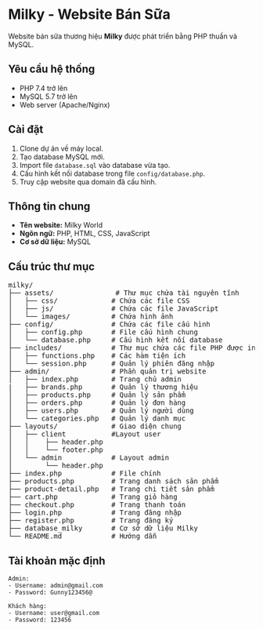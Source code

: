 # Milky - Website Bán Sữa

Website bán sữa thương hiệu **Milky** được phát triển bằng PHP thuần và MySQL.

## Yêu cầu hệ thống

- PHP 7.4 trở lên
- MySQL 5.7 trở lên
- Web server (Apache/Nginx)

## Cài đặt

1. Clone dự án về máy local.
2. Tạo database MySQL mới.
3. Import file `database.sql` vào database vừa tạo.
4. Cấu hình kết nối database trong file `config/database.php`.
5. Truy cập website qua domain đã cấu hình.

## Thông tin chung

- **Tên website:** Milky World
- **Ngôn ngữ:** PHP, HTML, CSS, JavaScript
- **Cơ sở dữ liệu:** MySQL

## Cấu trúc thư mục

<pre>
milky/
├── assets/               # Thư mục chứa tài nguyên tĩnh
│   ├── css/             # Chứa các file CSS
│   ├── js/              # Chứa các file JavaScript
│   └── images/          # Chứa hình ảnh
├── config/              # Chứa các file cấu hình
│   ├── config.php       # File cấu hình chung
│   └── database.php     # Cấu hình kết nối database
├── includes/            # Thư mục chứa các file PHP được include
│   ├── functions.php    # Các hàm tiện ích
│   └── session.php      # Quản lý phiên đăng nhập
├── admin/               # Phần quản trị website
│   ├── index.php        # Trang chủ admin
|   ├── brands.php       # Quản lý thương hiệu
│   ├── products.php     # Quản lý sản phẩm
│   ├── orders.php       # Quản lý đơn hàng
│   ├── users.php        # Quản lý người dùng
│   └── categories.php   # Quản lý danh mục
├── layouts/             # Giao diện chung
│   ├── client           #Layout user
│   │    ├── header.php 
│   │    └── footer.php  
│   └── admin            # Layout admin
│        └── header.php  
├── index.php            # File chính
├── products.php         # Trang danh sách sản phẩm
├── product-detail.php   # Trang chi tiết sản phẩm
├── cart.php             # Trang giỏ hàng
├── checkout.php         # Trang thanh toán
├── login.php            # Trang đăng nhập
├── register.php         # Trang đăng ký
├── database_milky       # Cơ sở dữ liệu Milky
└── README.md            # Hướng dẫn
</pre>

## Tài khoản mặc định

```plaintext
Admin:
- Username: admin@gmail.com
- Password: Gunny123456@

Khách hàng:
- Username: user@gmail.com
- Password: 123456
```
